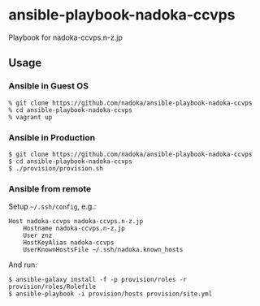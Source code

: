 # ansible-playbook-nadoka-ccvps

Playbook for nadoka-ccvps.n-z.jp

## Usage

### Ansible in Guest OS

    % git clone https://github.com/nadoka/ansible-playbook-nadoka-ccvps
    % cd ansible-playbook-nadoka-ccvps
    % vagrant up

### Ansible in Production

    $ git clone https://github.com/nadoka/ansible-playbook-nadoka-ccvps
    $ cd ansible-playbook-nadoka-ccvps
    $ ./provision/provision.sh

### Ansible from remote

Setup `~/.ssh/config`, e.g.:

    Host nadoka-ccvps nadoka-ccvps.n-z.jp
        Hostname nadoka-ccvps.n-z.jp
        User znz
        HostKeyAlias nadoka-ccvps
        UserKnownHostsFile ~/.ssh/nadoka.known_hosts

And run:

    $ ansible-galaxy install -f -p provision/roles -r provision/roles/Rolefile
    $ ansible-playbook -i provision/hosts provision/site.yml
